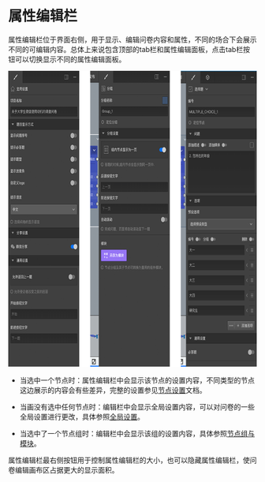 # 属性编辑栏

属性编辑栏位于界面右侧，用于显示、编辑问卷内容和属性，不同的场合下会展示不同的可编辑内容。总体上来说包含顶部的tab栏和属性编辑面板，点击tab栏按钮可以切换显示不同的属性编辑面板。

<img src='./images/sidebar.png' height='600'>

+ 当选中一个节点时：属性编辑栏中会显示该节点的设置内容，不同类型的节点这边展示的内容会有些差异，完整的设置参见[节点设置](../node-setting/concept.md)文档。

+ 当画没有选中任何节点时：编辑栏中会显示全局设置内容，可以对问卷的一些全局设置进行更改，具体参照[全局设置](./global-setting.md)。

+ 当选中了一个节点组时：编辑栏中会显示该组的设置内容，具体参照[节点组与模块](../groups/concept.md)。

属性编辑栏最右侧按钮用于控制属性编辑栏的大小，也可以隐藏属性编辑栏，使问卷编辑画布区占据更大的显示面积。




